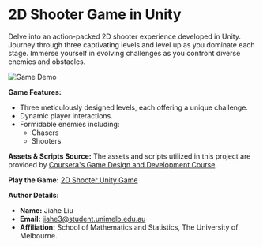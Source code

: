 
# 2D Shooter Game in Unity

Delve into an action-packed 2D shooter experience developed in Unity. Journey through three captivating levels and level up as you dominate each stage. Immerse yourself in evolving challenges as you confront diverse enemies and obstacles.

![Game Demo](ezgif.com-video-to-gif.gif)

**Game Features:**

- Three meticulously designed levels, each offering a unique challenge.
- Dynamic player interactions.
- Formidable enemies including:
  * Chasers
  * Shooters

**Assets & Scripts Source:** The assets and scripts utilized in this project are provided by [Coursera's Game Design and Development Course](https://www.coursera.org/learn/game-design-and-development-1/home/week/3).



**Play the Game:** [2D Shooter Unity Game](https://graceliu.itch.io/2d-shooter-game)

**Author Details:**
- **Name:** Jiahe Liu
- **Email:** jiahe3@student.unimelb.edu.au
- **Affiliation:** School of Mathematics and Statistics, The University of Melbourne.
